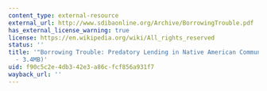 ```yaml
---
content_type: external-resource
external_url: http://www.sdibaonline.org/Archive/BorrowingTrouble.pdf
has_external_license_warning: true
license: https://en.wikipedia.org/wiki/All_rights_reserved
status: ''
title: '"Borrowing Trouble: Predatory Lending in Native American Communities." (PDF
  - 3.4MB)'
uid: f90c5c2e-4db3-42e3-a86c-fcf856a931f7
wayback_url: ''
---
```

